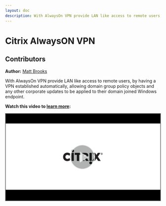 ```yaml
---
layout: doc
description: With AlwaysOn VPN provide LAN like access to remote users, by having a VPN established automatically, allowing domain group policy objects and any other corporate updates to be applied to their domain joined Windows endpoint.
---
```

# Citrix AlwaysON VPN

## Contributors

**Author:** [Matt Brooks](https://twitter.com/tweetmattbrooks)

With AlwaysOn VPN provide LAN like access to remote users, by having a VPN established automatically, allowing domain group policy objects and any other corporate updates to be applied to their domain joined Windows endpoint.

**Watch this video to [learn more](https://www.youtube.com/watch?v=4MdNIIFk7z8):**

[![DESCRIPTION](/en-us/tech-zone/learn/media/shared_video-placeholder.png)](https://www.youtube.com/watch?v=4MdNIIFk7z8)
